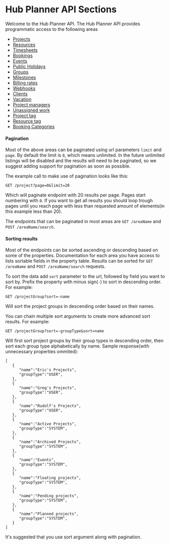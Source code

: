 Hub Planner API Sections
===

Welcome to the Hub Planner API. The Hub Planner API provides programmatic access to the following areas

* [Projects](https://github.com/hubplanner/API/blob/master/Sections/project.md)
* [Resources](https://github.com/hubplanner/API/blob/master/Sections/resource.md)
* [Timesheets](https://github.com/hubplanner/API/blob/master/Sections/timesheets.md)
* [Bookings](https://github.com/hubplanner/API/blob/master/Sections/bookings.md)
* [Events](https://github.com/hubplanner/API/blob/master/Sections/events.md)
* [Public Holidays](https://github.com/hubplanner/API/blob/master/Sections/holidays.md)
* [Groups](https://github.com/hubplanner/API/blob/master/Sections/groups.md)
* [Milestones](https://github.com/hubplanner/API/blob/master/Sections/milestones.md)
* [Billing rates](https://github.com/hubplanner/API/blob/master/Sections/billingrate.md)
* [Webhooks](https://github.com/hubplanner/API/blob/master/Sections/webhooks.md)
* [Clients](https://github.com/hubplanner/API/blob/master/Sections/clients.md)
* [Vacation](https://github.com/hubplanner/API/blob/master/Sections/vacation.md)
* [Project managers](https://github.com/hubplanner/API/blob/master/Sections/project-manager.md)
* [Unassigned work](https://github.com/hubplanner/API/blob/master/Sections/unassigned-work.md)
* [Project tag](https://github.com/hubplanner/API/blob/master/Sections/project-tag.md)
* [Resource tag](https://github.com/hubplanner/API/blob/master/Sections/resource-tag.md)
* [Booking Categories](https://github.com/hubplanner/API/blob/master/Sections/booking-categories.md)

#### Pagination

Most of the above areas can be paginated using url parameters `limit` and `page`. By default the limit is `0`, which means unlimited. In the future unlimited
listings will be disabled and the results will need to be paginated, so we suggest adding support for pagination as soon as possible.

The example call to make use of pagination looks like this:

```
GET /project?page=0&limit=20
```
Which will paginate endpoint with 20 results per page. Pages start numbering with `0`. If you want to get all results you should loop trough pages until
you reach page with less than requested amount of elements(in this example less than 20).

The endpoints that can be paginated in most areas are `GET /areaName` and `POST /areaName/search`.

#### Sorting results

Most of the endpoints can be sorted ascending or descending based on some of the properties. Documentation for each area you have access to lists sortable
fields in the property table. Results can be sorted for `GET /areaName` and `POST /areaName/search` requests.

To sort the data add `sort` parameter to the url, followed by field you want to sort by. Prefix the property with minus sign(`-`) to sort in descending order.
For example:

```
GET /projectGroup?sort=-name
```

Will sort the project groups in descending order based on their names.

You can chain multiple sort arguments to create more advanced sort results. For example:

```
GET /projectGroup?sort=-groupType&sort=name
```

Will first sort project groups by their group types in descending order, then sort each group type alphabetically by name. Sample response(with unnecessary
properties ommited):

```
[
   {
      "name":"Eric's Projects",
      "groupType":"USER",
   },
   {
      "name":"Greg's Projects",
      "groupType":"USER",
   },
   {
      "name":"Rudolf's Projects",
      "groupType":"USER",
   },
   {
      "name":"Active Projects",
      "groupType":"SYSTEM",
   },
   {
      "name":"Archived Projects",
      "groupType":"SYSTEM",
   },
   {
      "name":"Events",
      "groupType":"SYSTEM",
   },
   {
      "name":"Floating projects",
      "groupType":"SYSTEM",
   },
   {
      "name":"Pending projects",
      "groupType":"SYSTEM",
   },
   {
      "name":"Planned projects",
      "groupType":"SYSTEM",
   }
]
```

It's suggested that you use sort argument along with pagination.
